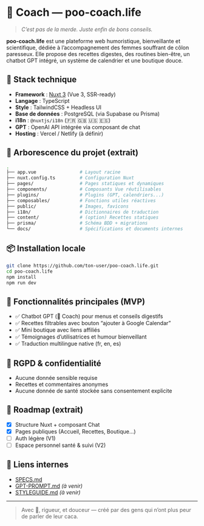 # 💩 Coach — poo-coach.life

> _C’est pas de la merde. Juste enfin de bons conseils._

**poo-coach.life** est une plateforme web humoristique, bienveillante et scientifique, dédiée à l’accompagnement des femmes souffrant de côlon paresseux. Elle propose des recettes digestes, des routines bien-être, un chatbot GPT intégré, un système de calendrier et une boutique douce.

## 🚀 Stack technique

- **Framework** : [Nuxt 3](https://nuxt.com/) (Vue 3, SSR-ready)
- **Langage** : TypeScript
- **Style** : TailwindCSS + Headless UI
- **Base de données** : PostgreSQL (via Supabase ou Prisma)
- **i18n** : `@nuxtjs/i18n` (🇫🇷 🇬🇧 🇺🇸 🇪🇸)
- **GPT** : OpenAI API intégrée via composant de chat
- **Hosting** : Vercel / Netlify (à définir)

## 📁 Arborescence du projet (extrait)

```bash
.
├── app.vue                # Layout racine
├── nuxt.config.ts         # Configuration Nuxt
├── pages/                 # Pages statiques et dynamiques
├── components/            # Composants Vue réutilisables
├── plugins/               # Plugins (GPT, calendriers...)
├── composables/           # Fonctions utiles réactives
├── public/                # Images, favicons
├── i18n/                  # Dictionnaires de traduction
├── content/               # (option) Recettes statiques
├── prisma/                # Schéma BDD + migrations
└── docs/                  # Spécifications et documents internes
```

## 📦 Installation locale

```bash
git clone https://github.com/ton-user/poo-coach.life.git
cd poo-coach.life
npm install
npm run dev
```

## 🧠 Fonctionnalités principales (MVP)

- ✅ Chatbot GPT (💩 Coach) pour menus et conseils digestifs
- ✅ Recettes filtrables avec bouton “ajouter à Google Calendar”
- ✅ Mini boutique avec liens affiliés
- ✅ Témoignages d’utilisatrices et humour bienveillant
- ✅ Traduction multilingue native (fr, en, es)

## 🔐 RGPD & confidentialité

- Aucune donnée sensible requise
- Recettes et commentaires anonymes
- Aucune donnée de santé stockée sans consentement explicite

## 📅 Roadmap (extrait)

- [x] Structure Nuxt + composant Chat
- [x] Pages publiques (Accueil, Recettes, Boutique...)
- [ ] Auth légère (V1)
- [ ] Espace personnel santé & suivi (V2)

## 📄 Liens internes

- [SPECS.md](./docs/SPECS.md)
- [GPT-PROMPT.md](./docs/GPT-PROMPT.md) *(à venir)*
- [STYLEGUIDE.md](./docs/STYLEGUIDE.md) *(à venir)*

---

> Avec 💩, rigueur, et douceur — créé par des gens qui n’ont plus peur de parler de leur caca.

